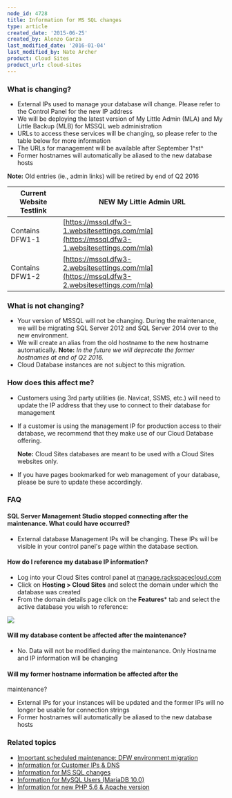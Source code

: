 ```yaml
---
node_id: 4728
title: Information for MS SQL changes
type: article
created_date: '2015-06-25'
created_by: Alonzo Garza
last_modified_date: '2016-01-04'
last_modified_by: Nate Archer
product: Cloud Sites
product_url: cloud-sites
---
```


### What is changing?

-   External IPs used to manage your database will change. Please refer
    to the Control Panel for the new IP address
-   We will be deploying the latest version of My Little Admin (MLA) and
    My Little Backup (MLB) for MSSQL web administration
-   URLs to access these services will be changing, so please refer to
    the table below for more information
-   The URLs for management will be available after September 1^st^
-   Former hostnames will automatically be aliased to the new database
    hosts

**Note:** Old entries (ie., admin links) will be retired by end of Q2
2016

| Current Website Testlink | NEW My Little Admin URL |
| ------------------------ | -----------------------
| Contains DFW1-1 | [https://mssql.dfw3-1.websitesettings.com/mla](https://mssql.dfw3-1.websitesettings.com/mla)
| Contains DFW1-2 | [https://mssql.dfw3-2.websitesettings.com/mla](https://mssql.dfw3-2.websitesettings.com/mla)

### What is not changing?

-   Your version of MSSQL will not be changing. During the maintenance,
    we will be migrating SQL Server 2012 and SQL Server 2014 over to the
    new environment.
-   We will create an alias from the old hostname to the new
    hostname automatically. **Note:** *In the future we will deprecate
    the former hostnames at end of Q2 2016.*
-   Cloud Database instances are not subject to this migration.

### How does this affect me?

-   Customers using 3rd party utilities (ie. Navicat, SSMS, etc.) will
    need to update the IP address that they use to connect to their
    database for management
-   If a customer is using the management IP for production access to
    their database, we recommend that they make use of our Cloud
    Database offering.

    **Note:** Cloud Sites databases are meant to be used
    with a Cloud Sites websites only.

-   If you have pages bookmarked for web management of your database,
    please be sure to update these accordingly.



### FAQ

#### SQL Server Management Studio stopped connecting after the maintenance. What could have occurred?

-   External database Management IPs will be changing. These IPs will be
    visible in your control panel's page within the database section.

#### How do I reference my database IP information?

-   Log into your Cloud Sites control panel at
    [manage.rackspacecloud.com](http://manage.rackspacecloud.com)
-   Click on **Hosting > Cloud Sites** and select the domain
    under which the database was created
-   From the domain details page click on the **Features*** tab and select
    the active database you wish to reference:

  ![](https://8026b2e3760e2433679c-fffceaebb8c6ee053c935e8915a3fbe7.ssl.cf2.rackcdn.com/field/image/MSSQL.png)

#### Will my database content be affected after the maintenance?

-   No. Data will not be modified during the maintenance. Only Hostname
    and IP information will be changing

#### Will my former hostname information be affected after the
maintenance?

-   External IPs for your instances will be updated and the former IPs
    will no longer be usable for connection strings
-   Former hostnames will automatically be aliased to the new database
    hosts

### Related topics

-   [Important scheduled maintenance: DFW environment migration](/how-to/important-scheduled-maintenance-dfw-environment-migration)
-   [Information for Customer IPs & DNS](/how-to/information-for-customer-ip-addresses-and-dns)
-   [Information for MS SQL changes](/how-to/information-for-ms-sql-changes)
-   [Information for MySQL Users (MariaDB 10.0)](/how-to/information-for-mysql-users-mariadb-100-0)
-   [Information for new PHP 5.6 & Apache version](/how-to/information-for-new-php-56-apache-version-0)

